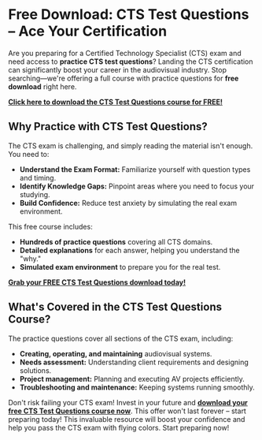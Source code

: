 # Free Download: CTS Test Questions – Ace Your Certification

Are you preparing for a Certified Technology Specialist (CTS) exam and need access to **practice CTS test questions**? Landing the CTS certification can significantly boost your career in the audiovisual industry. Stop searching—we're offering a full course with practice questions for **free download** right here.

[**Click here to download the CTS Test Questions course for FREE!**](https://udemywork.com/cts-test-questions)

## Why Practice with CTS Test Questions?

The CTS exam is challenging, and simply reading the material isn't enough. You need to:

*   **Understand the Exam Format:** Familiarize yourself with question types and timing.
*   **Identify Knowledge Gaps:** Pinpoint areas where you need to focus your studying.
*   **Build Confidence:** Reduce test anxiety by simulating the real exam environment.

This free course includes:

*   **Hundreds of practice questions** covering all CTS domains.
*   **Detailed explanations** for each answer, helping you understand the "why."
*   **Simulated exam environment** to prepare you for the real test.

[**Grab your FREE CTS Test Questions download today!**](https://udemywork.com/cts-test-questions)

## What's Covered in the CTS Test Questions Course?

The practice questions cover all sections of the CTS exam, including:

*   **Creating, operating, and maintaining** audiovisual systems.
*   **Needs assessment:** Understanding client requirements and designing solutions.
*   **Project management:** Planning and executing AV projects efficiently.
*   **Troubleshooting and maintenance:** Keeping systems running smoothly.

Don't risk failing your CTS exam! Invest in your future and **[download your free CTS Test Questions course now](https://udemywork.com/cts-test-questions)**. This offer won't last forever – start preparing today! This invaluable resource will boost your confidence and help you pass the CTS exam with flying colors. Start preparing now!
